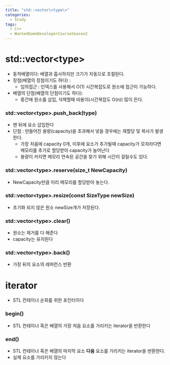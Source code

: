 ```yaml
---
title: "std::vector\<type\>"
categories:
  - Study
tags:
  - C++
  - WantedGameDeveloperCourseSeason2
---
```


# std::vector\<type\>
- 동적배열이다: 배열과 흡사하지만 크기가 자동으로 조절된다.
- 장점(배열의 장점이기도 하다) :
	- 임의접근 : 인덱스를 사용해서 O(1) 시간복잡도로 원소에 접근이 가능하다.
- 배열의 단점(배열의 단점이기도 하다): 
	- 중간에 원소를 삽입, 삭제할때 비용이(시간복잡도 O(n)) 많이 든다.

### std::vector\<type\>.push_back(type)
- 맨 뒤에 요소 삽입한다
- 단점 : 만들어진 용량(capacity)을 초과해서 넣을 경우에는 재할당 및 복사가 발생한다.
	- 가장 처음에 capacity 0개, 이후에 요소가 추가될때 capacity가 모자라다면 메모리를 추가로 할당받아 capacity가 늘어난다
	- 용량이 커지면 메모리 연속된 공간을 찾기 위해 시간이 걸릴수도 있다.

### std::vector\<type\>.reserve(size_t NewCapacity)
- NewCapacity만큼 미리 메모리를 할당받아 놓는다. 

### std::vector\<type\>.resize(const SizeType newSize)
- 초기화 되지 않은 원소 newSize개가 저장된다.

### std::vector\<type\>.clear()
- 원소는 제거를 다 해준다
- capacity는 유지된다

### std::vector\<type\>.back()
- 가장 뒤의 요소의 레퍼런스 반환

# iterator
- STL 컨테이너 순회를 위한 포인터이다

### begin()
- STL 컨테이너 혹은 배열의 가장 처음 요소를 가리키는 iterator을 반환한다

### end()
- STL 컨테이너 혹은 배열의 마지막 요소 **다음** 요소를 가리키는 iterator을 반환한다.
- 실제 요소를 가리키지 않는다